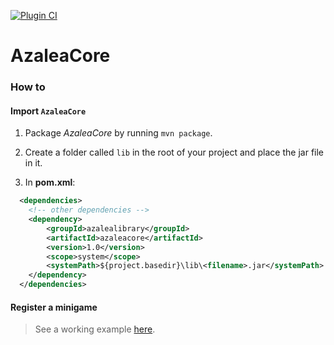 [![Plugin CI](https://github.com/AzaleaLibrary/AzaleaCore/actions/workflows/ci.yml/badge.svg?branch=master)](https://github.com/AzaleaLibrary/AzaleaCore/actions/workflows/ci.yml)

# AzaleaCore

### How to

#### Import `AzaleaCore`

1. Package *AzaleaCore* by running `mvn package`.

2. Create a folder called `lib` in the root of your project and place the jar file in it.

3. In **pom.xml**:

```xml
  <dependencies>
    <!-- other dependencies -->
    <dependency>
        <groupId>azalealibrary</groupId>
        <artifactId>azaleacore</artifactId>
        <version>1.0</version>
        <scope>system</scope>
        <systemPath>${project.basedir}\lib\<filename>.jar</systemPath>
    </dependency>
  </dependencies>
```

#### Register a minigame

> See a working example [here](https://github.com/AzaleaLibrary/ExampleMinigame).
